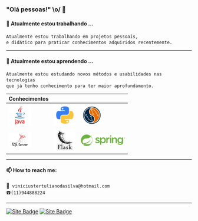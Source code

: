 ### "Olá pessoas!" \o/ 👋

#### 🔭 Atualmente estou trabalhando ...
```
Atualmente estou trabalhando em projetos pessoais,
e didático para praticar conhecimentos adquiridos recentemente.
```
---
#### 🌱 Atualmente estou aprendendo ...
```
Atualmente estou estudando novos métodos e usabilidades nas tecnologias 
que já tenho conhecimento para ter maior aprofundamento. 
```

|Conhecimentos |||
------------ | ------------- | -------------
<img alt="java" title="#java" src="imagens/java.png" width="60px"/> | <img alt="python" title="#python" src="imagens/python.png" width="60px"/> | <img alt="mysql" title="#mysql" src="imagens/mysql.png" width="60px"/> 
<img alt="sqlserver" title="#sqlserver" src="imagens/sqlserver.png" width="60px"/> | <img alt="flask" title="#flask" src="imagens/flask.png" width="60px"/> | <img alt="spring" sty title="#spring" src="imagens/spring-logo-.svg" width="120px"/> 

---
#### 📫 How to reach me:

 :postbox:` viniciustertulianodasilva@hotmail.com`<br/>
  :telephone:`(11)944888224`

  ---

[![Site Badge](https://img.shields.io/badge/-Club_Car-393d40?style=flat-square&labelColor=004887&label=Site&link=https://viniciustertuliano.github.io/club_car/)](https://viniciustertuliano.github.io/club_car/)
[![Site Badge](https://img.shields.io/badge/-Tertuflix-393d40?style=flat-square&labelColor=00a9ab&label=Site&link=https://tertuflix.vercel.app/)](https://tertuflix.vercel.app/)


<!--
**Viniciustertuliano/Viniciustertuliano** is a ✨ _special_ ✨ repository because its `README.md` (this file) appears on your GitHub profile.

Here are some ideas to get you started:

- 🔭 I’m currently working on ...
- 🌱 I’m currently learning ...
- 👯 I’m looking to collaborate on ...
- 🤔 I’m looking for help with ...
- 💬 Ask me about ...
- 📫 How to reach me: ...
- 😄 Pronouns: ...
- ⚡ Fun fact: ...
-->
